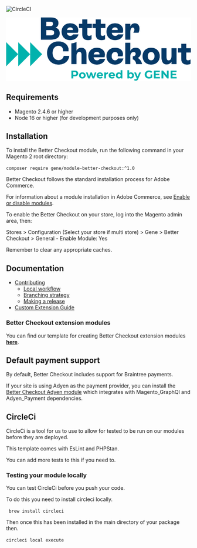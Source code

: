 ![CircleCI](https://dl.circleci.com/status-badge/img/gh/genecommerce/module-better-checkout/tree/main.svg?style=svg&circle-token=244e88ea8c8c2c317e9fbe475efabdce9b01281e)

![Better Checkout Powered by GENE](./assets/logo.svg)

## Requirements

- Magento 2.4.6 or higher
- Node 16 or higher (for development purposes only)

## Installation

To install the Better Checkout module, run the following command in your Magento 2 root directory:

``` composer require gene/module-better-checkout:^1.0 ```

Better Checkout follows the standard installation process for Adobe Commerce.

For information about a module installation in Adobe Commerce, see [Enable or disable modules](https://experienceleague.adobe.com/en/docs/commerce-operations/installation-guide/tutorials/manage-modules).

To enable the Better Checkout on your store, log into the Magento admin area, then:

Stores > Configuration (Select your store if multi store) > Gene > Better Checkout > General - Enable Module: Yes

Remember to clear any appropriate caches.

## Documentation

- [Contributing](.github/CONTRIBUTING.md)
    - [Local workflow](.github/CONTRIBUTING.md#local-workflow)
    - [Branching strategy](.github/CONTRIBUTING.md#branching-strategy)
    - [Making a release](.github/CONTRIBUTING.md#making-a-release)
- [Custom Extension Guide](docs/Extensions.md)

### Better Checkout extension modules

You can find our template for creating Better Checkout extension modules **[here](https://github.com/genecommerce/better-checkout-new-module-template)**.

## Default payment support

By default, Better Checkout includes support for Braintree payments.

If your site is using Adyen as the payment provider, you can install the [Better Checkout Adyen module](https://github.com/genecommerce/module-better-checkout-adyen)
which integrates with Magento_GraphQl and Adyen_Payment dependencies.

## CircleCi

CircleCi is a tool for us to use to allow for tested to be run on our modules before they are deployed.

This template comes with EsLint and PHPStan.

You can add more tests to this if you need to.


### Testing your module locally

You can test CircleCi before you push your code.

To do this you need to install circleci locally.

``` brew install circleci```

Then once this has been installed in the main directory of your package then.

```circleci local execute```